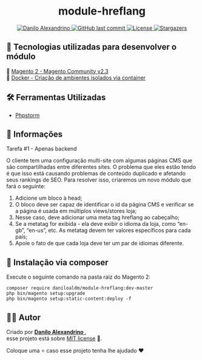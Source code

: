 <h1 align = "center">
<strong>module-hreflang</strong>
</h1>

<p align="center">
   <a href="https://www.linkedin.com/in/danilo-alexandrino-4aaa1518b/">
      <img alt="Danilo Alexandrino" src="https://img.shields.io/badge/-Danilo%20Alexandrino-ff8c00?style=flat&logo=Linkedin&logoColor=white" />
   </a>
  <a href="https://github.com/daniloaldm/module-hreflang/commits/master">
    <img alt="GitHub last commit" src="https://img.shields.io/github/last-commit/daniloaldm/module-hreflang?color=ff8c00">
  </a> 
  <a href="https://github.com/daniloaldm/module-hreflang/blob/master/LICENSE"><img alt="License" src="https://img.shields.io/badge/license-MIT-ff8c00">
  </a>
  <a href="https://github.com/daniloaldm/module-hreflang/stargazers"><img alt="Stargazers" src="https://img.shields.io/github/stars/daniloaldm/module-hreflang?color=ff8c00&logo=github">
  </a>
</p>

##  📌 Tecnologias utilizadas para desenvolver o módulo
🍂 [Magento 2 - Magento Community v2.3](https://devdocs.magento.com/guides/v2.3/install-gde/composer.html)<br>
🐳 [Docker - Criação de ambientes isolados via container](https://github.com/daniloaldm/Magento2) <br>

## 🛠️ Ferramentas Utilizadas
- [Phpstorm](https://www.jetbrains.com/pt-br/phpstorm/)

## 📕 Informações

Tarefa #1 - Apenas backend

O cliente tem uma configuração multi-site com algumas páginas CMS que são compartilhadas
entre diferentes sites. O problema que eles estão tendo é que isso está causando problemas de
conteúdo duplicado e afetando seus rankings de SEO. Para resolver isso, criaremos um novo
módulo que fará o seguinte:

1. Adicione um bloco à head;
2. O bloco deve ser capaz de identificar o id da página CMS e verificar se a página é usada em
múltiplos views/stores loja;
3. Nesse caso, deve adicionar uma meta tag hreflang ao cabeçalho;
4. Se a metatag for exibida - ela deve exibir o idioma da loja, como “en-gb”, “en-us”,
etc. As metatag devem ter valores específicos para cada país;
5. Apoie o fato de que cada loja deve ter um par de idiomas diferente.

## 🚀 Instalação via composer

Execute o seguinte comando na pasta raiz do Magento 2:

```
composer require daniloaldm/module-hreflang:dev-master
php bin/magento setup:upgrade
php bin/magento setup:static-content:deploy -f
```

## 👨‍💻 [](<[https://github.com/daniloaldm/module-hreflang](https://github.com/daniloaldm/module-hreflang)#autor>)Autor

Criado por [**Danilo Alexandrino** ](https://github.com/daniloaldm), <br>esse projeto está sobre [MIT license](./LICENSE) 📃.

Coloque uma ⭐️ caso esse projeto tenha lhe ajudado :heart:
